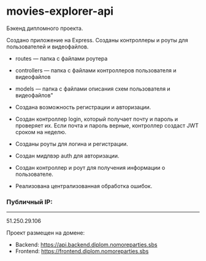 # movies-explorer-api
Бэкенд дипломного проекта.

Создано приложение на Express. Созданы контроллеры и роуты для пользователей и видеофайлов.
* routes — папка с файлами роутера
* controllers — папка с файлами контроллеров пользователя и видеофайлов
 * models — папка с файлами описания схем пользователя и видеофайлов"

* Создана возможность регистрации и авторизации.
* Создан контроллер login, который получает почту и пароль и проверяет их. Если почта и пароль верные, контроллер создаст JWT сроком на неделю.
* Созданы роуты для логина и регистрации.
* Создан мидлвэр auth для авторизации.
* Создан контроллер и роут для получения информации о пользователе.
* Реализована централизованная обработка ошибок.

### Публичный IP:
-----------------
51.250.29.106

Проект размещен на домене:
* Backend: https://api.backend.diplom.nomoreparties.sbs
* Frontend: https://frontend.diplom.nomoreparties.sbs
